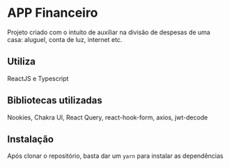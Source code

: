 # APP Financeiro

Projeto criado com o intuito de auxiliar na divisão de despesas de uma casa: aluguel, conta de luz, internet etc.

## Utiliza
ReactJS e Typescript

## Bibliotecas utilizadas
Nookies, Chakra UI, React Query, react-hook-form, axios, jwt-decode

## Instalação
Após clonar o repositório, basta dar um `yarn` para instalar as dependências
